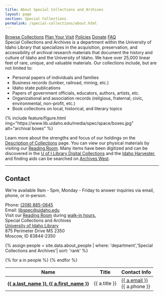 ```yaml
---
title: About Special Collections and Archives
layout: page
section: Special Collections
permalink: /special-collections/about.html
---
```


<div class="py-3 text-center">
    <a href="{{ '/special-collections/browse.html' | relative_url }}" class="btn btn-secondary my-2 mx-1"><span class="fas fa-search"></span> Browse Collections</a>
    <a href="{{ '/special-collections/plan.html' | relative_url }}" class="btn btn-secondary my-2 mx-1"><span class="fas fa-edit"></span> Plan Your Visit</a>
    <a href="{{ '/special-collections/policies.html' | relative_url }}" class="btn btn-secondary my-2 mx-1"><span class="fas fa-question"></span> Policies</a>
    <a href="{{ '/special-collections/donations.html' | relative_url }}" class="btn btn-secondary my-2 mx-1"><span class="fas fa-gift"></span> Donate</a>
    <a href="{{ '/special-collections/faq.html' | relative_url }}" class="btn btn-secondary my-2 mx-1"><span class="fas fa-question"></span> FAQ</a>
</div>

<div class="row pt-3">
<div class="col-md-6" markdown="1">
Special Collections and Archives is a department within the University of Idaho Library that specializes in the acquisition, preservation, and accessibility of archival research materials that document the history and culture of Idaho and the University of Idaho. We have over 25,000 linear feet of rare, unique, and valuable materials. Our collections include, but are not limited to:

- Personal papers of individuals and families
- Business records (lumber, railroad, mining, etc.)
- Idaho state publications
- Papers of government officials, educators, authors, artists, etc.
- Organizational and association records (religious, fraternal, civic, environmental, non-profit, etc.)
- Book collections on local, historical, and literary topics
</div>
<div class="col-md-6 align-self-center">
{% include feature/figure.html img="https://www.lib.uidaho.edu/media/spec/space/boxes.jpg" alt="archival boxes" %}
</div>
</div>

Learn more about the strengths and focus of our holdings on the [Description of Collections](/special-collections/description.html) page.
You can view our physical materials by visiting our [Reading Room](/special-collections/plan.html). 
Many items have been digitized and can be discovered in the [U of I Library Digital Collections](https://www.lib.uidaho.edu/digital/) and the [Idaho Harvester](https://harvester.lib.uidaho.edu/),
and finding aids can be searched on [Archives West](https://archiveswest.orbiscascade.org/search.php?r=idu).

---

## Contact

We're available 9am - 5pm, Monday - Friday to answer inquiries via email, phone, or in-person.

<div class="row row-cols-md-2 gx-5 gy-3 align-items-stretch">
    <div class="col">
        <div class="card h-100 mb-3">
            <div class="card-body text-center">
                Phone: <a href="tel:+1-208-885-0845">(208) 885-0845</a><br> 
                Email: <a href="mailto:libspec@uidaho.edu">libspec@uidaho.edu</a><br>
                Visit our <a href="{{ '/about/maps.html#first-floor' | relative_url }}">Reading Room</a> during <a href="{{ 'special-collections/plan.html#hours' | relative_url }}">walk-in hours.</a>
            </div>
        </div>
    </div>
    <div class="col">
        <div class="card h-100 mb-3">
            <div class="card-body text-center">
            Special Collections and Archives<br>
            <a href="http://maps.google.com/maps?f=q&amp;hl=en&amp;geocode=&amp;q=university+of+idaho+library+83844&amp;ie=UTF8&amp;ll=46.735272,-117.014952&amp;spn=0.024177,0.055275&amp;z=14&amp;iwloc=A">University of Idaho Library</a><br>
            875 Perimeter Drive MS 2350 <br>
            Moscow, ID 83844-2350
            </div>
        </div>
    </div>
</div>

{% assign people = site.data.about_people | where: 'department','Special Collections and Archives'| sort: 'rank' %}

<table class="table table-striped">
    <thead>
       <tr>
          <th scope="column">Name</th>
          <th scope="column">Title</th>
          <th scope="column">Contact Info</th>
       </tr>
    </thead>
    <tbody>
    {% for a in people %}
    <tr>
       <th scope="row" class="name"><a href="{{ '/about/people/' | relative_url }}{{ a.id }}.html">{{ a.last_name }}, {{ a.first_name }}</a></th>
       <td class="title center">{{ a.title }}</td>
       <td class="contact"><a href="mailto:{{ p.email }}">{{ a.email }}</a><br>{{ a.phone }}</td>
    </tr>
    {% endfor %}
    </tbody>
</table>
